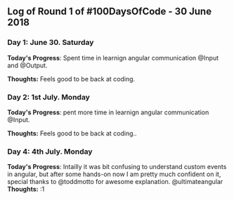 
## Log of Round 1 of #100DaysOfCode - 30 June 2018

### Day 1: June 30. Saturday

**Today's Progress**: Spent time in learnign angular communication @Input and @Output.

**Thoughts:** Feels good to be back at coding.


### Day 2: 1st July. Monday

**Today's Progress**: pent more time in learnign angular communication @Input.

**Thoughts:** Feels good to be back at coding..

### Day 4: 4th July. Monday
**Today's Progress**: Intailly it was bit confusing to understand custom events in angular, but after some hands-on now I am pretty much confident on it, special thanks to @toddmotto for awesome explanation. @ultimateangular
**Thoughts:** :1
